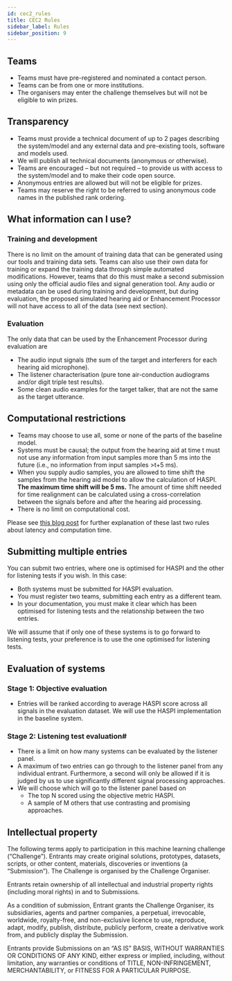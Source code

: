 ```yaml
---
id: cec2_rules
title: CEC2 Rules
sidebar_label: Rules
sidebar_position: 9
---
```


## Teams

- Teams must have pre-registered and nominated a contact person.
- Teams can be from one or more institutions.
- The organisers may enter the challenge themselves but will not be eligible to win prizes.

## Transparency

- Teams must provide a technical document of up to 2 pages describing the system/model and any external data and pre-existing tools, software and models used.
- We will publish all technical documents (anonymous or otherwise).
- Teams are encouraged – but not required – to provide us with access to the system/model and to make their code open source.
- Anonymous entries are allowed but will not be eligible for prizes.
- Teams may reserve the right to be referred to using anonymous code names in the published rank ordering.

## What information can I use?

### Training and development

There is no limit on the amount of training data that can be generated using our tools and training data sets. Teams can also use their own data for training or expand the training data through simple automated modifications. However, teams that do this must make a second submission using only the official audio files and signal generation tool. Any audio or metadata can be used during training and development, but during evaluation, the proposed simulated hearing aid or Enhancement Processor will not have access to all of the data (see next section).

### Evaluation

The only data that can be used by the Enhancement Processor during evaluation are

- The audio input signals (the sum of the target and interferers for each hearing aid microphone).
- The listener characterisation (pure tone air-conduction audiograms and/or digit triple test results).
- Some clean audio examples for the target talker, that are not the same as the target utterance.

## Computational restrictions

- Teams may choose to use all, some or none of the parts of the baseline model.
- Systems must be causal; the output from the hearing aid at time t must not use any information from input samples more than 5 ms into the future (i.e., no information from input samples >t+5 ms).
- When you supply audio samples, you are allowed to time shift the samples from the hearing aid model to allow the calculation of HASPI. **The maximum time shift will be 5 ms.** The amount of time shift needed for time realignment can be calculated using a cross-correlation between the signals before and after the hearing aid processing.
- There is no limit on computational cost.

Please see [this blog post](http://claritychallenge.org/latency-computation-time-and-real-time-operation) for further explanation of these last two rules about latency and computation time.

## Submitting multiple entries

You can submit two entries, where one is optimised for HASPI and the other for listening tests if you wish. In this case:

- Both systems must be submitted for HASPI evaluation.
- You must register two teams, submitting each entry as a different team.
- In your documentation, you must make it clear which has been optimised for listening tests and the relationship between the two entries.

We will assume that if only one of these systems is to go forward to listening tests, your preference is to use the one optimised for listening tests.

## Evaluation of systems

### Stage 1: Objective evaluation

- Entries will be ranked according to average HASPI score across all signals in the evaluation dataset. We will use the HASPI implementation in the baseline system.

### Stage 2: Listening test evaluation#

- There is a limit on how many systems can be evaluated by the listener panel.
- A maximum of two entries can go through to the listener panel from any individual entrant. Furthermore, a second will only be allowed if it is judged by us to use significantly different signal processing approaches.
- We will choose which will go to the listener panel based on
   - The top N scored using the objective metric HASPI.
   - A sample of M others that use contrasting and promising approaches.

## Intellectual property

The following terms apply to participation in this machine learning challenge (“Challenge”). Entrants may create original solutions, prototypes, datasets, scripts, or other content, materials, discoveries or inventions (a “Submission”). The Challenge is organised by the Challenge Organiser.

Entrants retain ownership of all intellectual and industrial property rights (including moral rights) in and to Submissions.

As a condition of submission, Entrant grants the Challenge Organiser, its subsidiaries, agents and partner companies, a perpetual, irrevocable, worldwide, royalty-free, and non-exclusive licence to use, reproduce, adapt, modify, publish, distribute, publicly perform, create a derivative work from, and publicly display the Submission.

Entrants provide Submissions on an “AS IS” BASIS, WITHOUT WARRANTIES OR CONDITIONS OF ANY KIND, either express or implied, including, without limitation, any warranties or conditions of TITLE, NON-INFRINGEMENT, MERCHANTABILITY, or FITNESS FOR A PARTICULAR PURPOSE.
